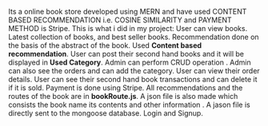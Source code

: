 Its a online book store developed using MERN and have used CONTENT BASED RECOMMENDATION i.e. COSINE SIMILARITY and PAYMENT METHOD is Stripe.
This is what i did in my project:
User can view books.
Latest collection of books, and best seller books.
Recommendation done on the basis of the abstract of the book.
Used **Content based recommendation**.
User can post their second hand books and it will be displayed in **Used Category**.
Admin can perform CRUD operation .
Admin can also see the orders and can add the category.
User can view their order details.
User can see their second hand book transactions and can delete it if it is sold.
Payment is done using Stripe.
All recommendations and the routes of the book are in **bookRoute.js**.
A json file is also made which consists the book name its contents and other information . A jason file is directly sent to the mongoose database.
Login and  Signup.



